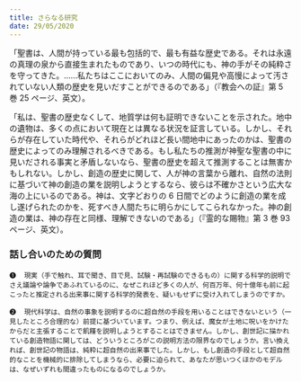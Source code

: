 ```yaml
---
title: さらなる研究
date: 29/05/2020
---
```


「聖書は、人間が持っている最も包括的で、最も有益な歴史である。それは永遠の真理の泉から直接生まれたものであり、いつの時代にも、神の手がその純粋さを守ってきた。……私たちはここにおいてのみ、人間の偏見や高慢によって汚されていない人類の歴史を見いだすことができるのである」（『教会への証』第 5 巻 25 ページ、英文）。

「私は、聖書の歴史なくして、地質学は何も証明できないことを示された。地中の遺物は、多くの点において現在とは異なる状況を証言している。しかし、それらが存在していた時代や、それらがどれほど長い間地中にあったのかは、聖書の歴史によってのみ理解されるべきである。もし私たちの推測が神聖な聖書の中に見いだされる事実と矛盾しないなら、聖書の歴史を超えて推測することは無害かもしれない。しかし、創造の歴史に関して、人が神の言葉から離れ、自然の法則に基づいて神の創造の業を説明しようとするなら、彼らは不確かさという広大な海の上にいるのである。神は、文字どおりの 6 日間でどのように創造の業を成し遂げられたのかを、死すべき人間たちに明らかにしてこられなかった。神の創造の業は、神の存在と同様、理解できないのである」（『霊的な賜物』第 3 巻 93 ページ、英文）。

### 話し合いのための質問

`❶	現実（手で触れ、耳で聞き、目で見、試験・再試験のできるもの）に関する科学的説明でさえ議論や論争であふれているのに、なぜこれほど多くの人が、何百万年、何十億年も前に起こったと推定される出来事に関する科学的発表を、疑いもせずに受け入れてしまうのですか。`

`❷	現代科学は、自然の事象を説明するのに超自然の手段を用いることはできないという（一見したところ合理的な）前提に基づいています。つまり、例えば、魔女が土地に呪いをかけたからだと主張することで飢饉を説明しようとすることはできません。しかし、創世記に描かれている創造物語に関しては、どういうところがこの説明方法の限界なのでしょうか。言い換えれば、創世記の物語は、純粋に超自然の出来事でした。しかし、もし創造の手段として超自然的なことを機械的に排除してしまうなら、必要に迫られて、あなたが思いつくほかのモデルは、なぜいずれも間違ったものになるのでしょうか。`
